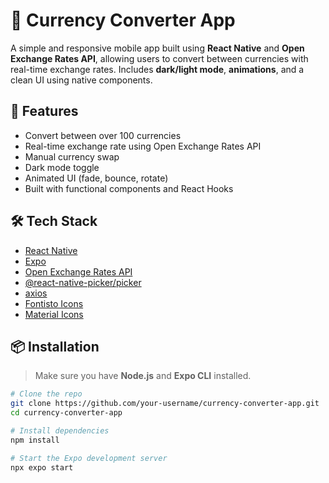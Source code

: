 # 💱 Currency Converter App

A simple and responsive mobile app built using **React Native** and **Open Exchange Rates API**, allowing users to convert between currencies with real-time exchange rates. Includes **dark/light mode**, **animations**, and a clean UI using native components.

## 🚀 Features

- Convert between over 100 currencies
- Real-time exchange rate using Open Exchange Rates API
- Manual currency swap
- Dark mode toggle
- Animated UI (fade, bounce, rotate)
- Built with functional components and React Hooks

## 🛠️ Tech Stack

- [React Native](https://reactnative.dev/)
- [Expo](https://expo.dev/)
- [Open Exchange Rates API](https://openexchangerates.org/)
- [@react-native-picker/picker](https://github.com/react-native-picker/picker)
- [axios](https://github.com/axios/axios)
- [Fontisto Icons](https://icons.expo.fyi/Fontisto)
- [Material Icons](https://icons.expo.fyi/MaterialIcons)

## 📦 Installation

> Make sure you have **Node.js** and **Expo CLI** installed.

```bash
# Clone the repo
git clone https://github.com/your-username/currency-converter-app.git
cd currency-converter-app

# Install dependencies
npm install

# Start the Expo development server
npx expo start
